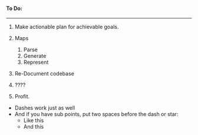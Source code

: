 #### To Do:
------
1. Make actionable plan for achievable goals.
2. Maps
    1. Parse
    2. Generate
    3. Represent

  3. Re-Document codebase
  4. ????
  5. Profit. 

- Dashes work just as well
- And if you have sub points, put two spaces before the dash or star:
  - Like this
  - And this
